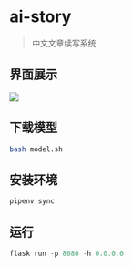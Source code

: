 # ai-story
> 中文文章续写系统

## 界面展示
![](https://user-images.githubusercontent.com/76218469/190095043-63e4c8e5-5dc1-49a3-a200-a710e3a8c5bd.png)


## 下载模型
```sh
bash model.sh
```

## 安装环境
```sh
pipenv sync
```

## 运行
```py
flask run -p 8080 -h 0.0.0.0
```
